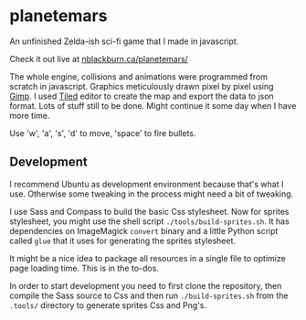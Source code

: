 # planetemars
An unfinished Zelda-ish sci-fi game that I made in javascript.

Check it out live at <a href="http://nblackburn.ca/planetemars/">nblackburn.ca/planetemars/</a>

The whole engine, collisions and animations were programmed from scratch in javascript. Graphics meticulously drawn pixel by pixel using <a href="https://www.gimp.org/">Gimp</a>. I used <a href="http://www.mapeditor.org/">Tiled</a> editor to create the map and export the data to json format. Lots of stuff still to be done. Might continue it some day when I have more time.

Use 'w', 'a', 's', 'd' to move, 'space' to fire bullets.

## Development

I recommend Ubuntu as development environment because that's what I use. Otherwise some tweaking in the process might need a bit of tweaking.

I use Sass and Compass to build the basic Css stylesheet. Now for sprites stylesheet, you might use the shell script `./tools/build-sprites.sh`. It has dependencies on ImageMagick `convert` binary and a little Python script called `glue` that it uses for generating the sprites stylesheet.

It might be a nice idea to package all resources in a single file to optimize page loading time. This is in the to-dos.

In order to start development you need to first clone the repository, then compile the Sass source to Css and then run `./build-sprites.sh` from the `.tools/` directory to generate sprites Css and Png's.
